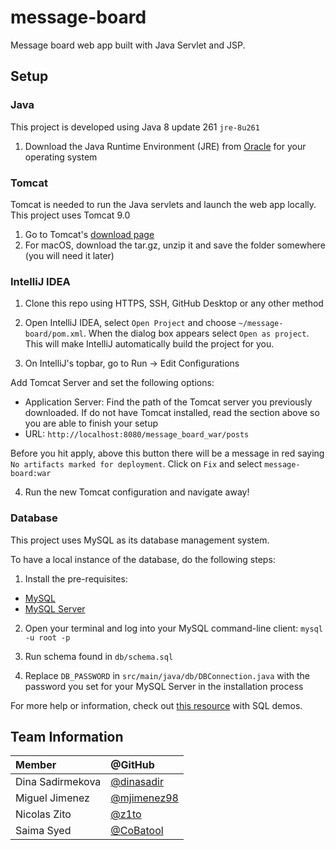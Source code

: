 # message-board

Message board web app built with Java Servlet and JSP.

## Setup

### Java

This project is developed using Java 8 update 261 `jre-8u261`

1. Download the Java Runtime Environment (JRE) from [Oracle](https://www.oracle.com/java/technologies/javase-jre8-downloads.html) 
for your operating system

### Tomcat

Tomcat is needed to run the Java servlets and launch the web app locally. This project uses Tomcat 9.0

1. Go to Tomcat's [download page](https://tomcat.apache.org/download-90.cgi)
2. For macOS, download the tar.gz, unzip it and save the folder somewhere (you will need it later)

### IntelliJ IDEA

1. Clone this repo using HTTPS, SSH, GitHub Desktop or any other method

2. Open IntelliJ IDEA, select `Open Project` and choose `~/message-board/pom.xml`. When the dialog box appears select 
`Open as project`. This will make IntelliJ automatically build the project for you.

3. On IntelliJ's topbar, go to Run -> Edit Configurations

Add Tomcat Server and set the following options:
- Application Server: Find the path of the Tomcat server you previously downloaded. If do not have Tomcat installed,
read the section above so you are able to finish your setup
- URL: `http://localhost:8080/message_board_war/posts`

Before you hit apply, above this button there will be a message in red saying `No artifacts marked for deployment`.
Click on `Fix` and select `message-board:war`

4. Run the new Tomcat configuration and navigate away!

### Database

This project uses MySQL as its database management system.

To have a local instance of the database, do the following steps:

1. Install the pre-requisites:
- [MySQL](https://dev.mysql.com/doc/mysql-installation-excerpt/5.7/en/)
- [MySQL Server](https://dev.mysql.com/doc/mysql-installation-excerpt/5.7/en/)

2. Open your terminal and log into your MySQL command-line client: `mysql -u root -p`

3. Run schema found in `db/schema.sql`

4. Replace `DB_PASSWORD` in `src/main/java/db/DBConnection.java` with the password you set for your MySQL Server
in the installation process

For more help or information, check out [this resource](https://ladvien.com/data-analytics-mysql-localhost-setup/) 
with SQL demos.

## Team Information

| Member              | @GitHub                                              |
|:--------------------|:-----------------------------------------------------|
| Dina Sadirmekova    | [@dinasadir](https://github.com/dinasadir)           |
| Miguel Jimenez      | [@mjimenez98](https://github.com/mjimenez98)         |
| Nicolas Zito        | [@z1to](https://github.com/z1to)                     |
| Saima Syed          | [@CoBatool](https://github.com/CoBatool)             |